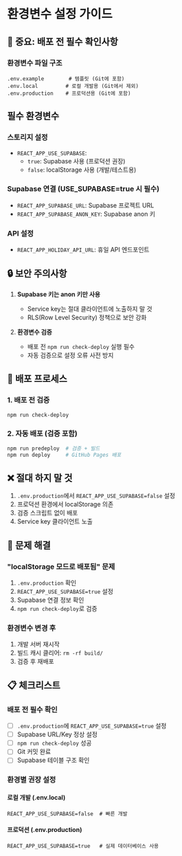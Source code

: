 # 환경변수 설정 가이드

## 🚨 중요: 배포 전 필수 확인사항

### 환경변수 파일 구조
```
.env.example        # 템플릿 (Git에 포함)
.env.local         # 로컬 개발용 (Git에서 제외)
.env.production    # 프로덕션용 (Git에 포함)
```

## 필수 환경변수

### 스토리지 설정
- `REACT_APP_USE_SUPABASE`: 
  - `true`: Supabase 사용 (프로덕션 권장)
  - `false`: localStorage 사용 (개발/테스트용)

### Supabase 연결 (USE_SUPABASE=true 시 필수)
- `REACT_APP_SUPABASE_URL`: Supabase 프로젝트 URL
- `REACT_APP_SUPABASE_ANON_KEY`: Supabase anon 키

### API 설정
- `REACT_APP_HOLIDAY_API_URL`: 휴일 API 엔드포인트

## 🔒 보안 주의사항

1. **Supabase 키는 anon 키만 사용**
   - Service key는 절대 클라이언트에 노출하지 말 것
   - RLS(Row Level Security) 정책으로 보안 강화

2. **환경변수 검증**
   - 배포 전 `npm run check-deploy` 실행 필수
   - 자동 검증으로 설정 오류 사전 방지

## 🚀 배포 프로세스

### 1. 배포 전 검증
```bash
npm run check-deploy
```

### 2. 자동 배포 (검증 포함)
```bash
npm run predeploy  # 검증 + 빌드
npm run deploy     # GitHub Pages 배포
```

## ❌ 절대 하지 말 것

1. `.env.production`에서 `REACT_APP_USE_SUPABASE=false` 설정
2. 프로덕션 환경에서 localStorage 의존
3. 검증 스크립트 없이 배포
4. Service key 클라이언트 노출

## 🐛 문제 해결

### "localStorage 모드로 배포됨" 문제
1. `.env.production` 확인
2. `REACT_APP_USE_SUPABASE=true` 설정
3. Supabase 연결 정보 확인
4. `npm run check-deploy`로 검증

### 환경변수 변경 후
1. 개발 서버 재시작
2. 빌드 캐시 클리어: `rm -rf build/`
3. 검증 후 재배포

## 📋 체크리스트

### 배포 전 필수 확인
- [ ] `.env.production`에 `REACT_APP_USE_SUPABASE=true` 설정
- [ ] Supabase URL/Key 정상 설정
- [ ] `npm run check-deploy` 성공
- [ ] Git 커밋 완료
- [ ] Supabase 테이블 구조 확인

### 환경별 권장 설정

#### 로컬 개발 (.env.local)
```
REACT_APP_USE_SUPABASE=false  # 빠른 개발
```

#### 프로덕션 (.env.production)
```
REACT_APP_USE_SUPABASE=true   # 실제 데이터베이스 사용
```
